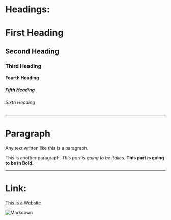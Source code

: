 # Headings:
# First Heading
## Second Heading
### Third Heading
#### Fourth Heading
##### Fifth Heading
###### Sixth Heading


---

# Paragraph

Any text written like this is a paragraph.

This is another paragraph. *This part is going to be italics.* **This part is going to be in Bold.**

---

# Link:

[This is a Website](https://test5.txt)

![Markdown](https://en.wikipedia.org/wiki/Markdown#/media/File:Markdown-mark.svg)
